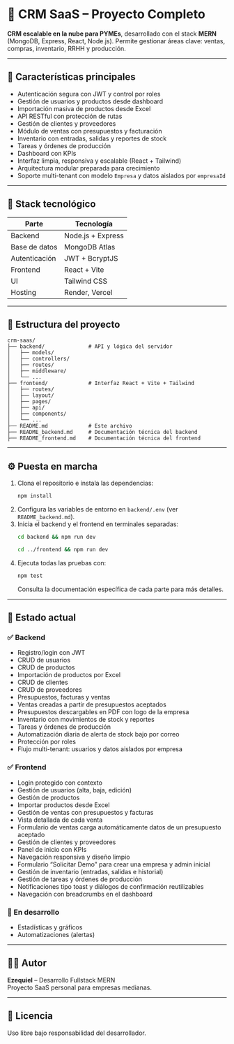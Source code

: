 
# 🚀 CRM SaaS – Proyecto Completo

**CRM escalable en la nube para PYMEs**, desarrollado con el stack **MERN** (MongoDB, Express, React, Node.js). Permite gestionar áreas clave: ventas, compras, inventario, RRHH y producción.

---

## 📌 Características principales

- Autenticación segura con JWT y control por roles
- Gestión de usuarios y productos desde dashboard
- Importación masiva de productos desde Excel
- API RESTful con protección de rutas
- Gestión de clientes y proveedores
- Módulo de ventas con presupuestos y facturación
- Inventario con entradas, salidas y reportes de stock
- Tareas y órdenes de producción
- Dashboard con KPIs
- Interfaz limpia, responsiva y escalable (React + Tailwind)
- Arquitectura modular preparada para crecimiento
- Soporte multi-tenant con modelo `Empresa` y datos aislados por `empresaId`

---

## 🧱 Stack tecnológico

| Parte         | Tecnología         |
|---------------|--------------------|
| Backend       | Node.js + Express  |
| Base de datos | MongoDB Atlas      |
| Autenticación | JWT + BcryptJS     |
| Frontend      | React + Vite       |
| UI            | Tailwind CSS       |
| Hosting       | Render, Vercel     |

---

## 📁 Estructura del proyecto

```
crm-saas/
├── backend/              # API y lógica del servidor
│   ├── models/
│   ├── controllers/
│   ├── routes/
│   ├── middleware/
│   └── ...
├── frontend/             # Interfaz React + Vite + Tailwind
│   ├── routes/
│   ├── layout/
│   ├── pages/
│   ├── api/
│   ├── components/
│   └── ...
├── README.md             # Este archivo
├── README_backend.md     # Documentación técnica del backend
├── README_frontend.md    # Documentación técnica del frontend
```

---

## ⚙️ Puesta en marcha

1. Clona el repositorio e instala las dependencias:
   ```bash
   npm install
   ```
2. Configura las variables de entorno en `backend/.env` (ver `README_backend.md`).
3. Inicia el backend y el frontend en terminales separadas:
   ```bash
   cd backend && npm run dev
   ```
   ```bash
   cd ../frontend && npm run dev
   ```
4. Ejecuta todas las pruebas con:
   ```bash
   npm test
   ```
   Consulta la documentación específica de cada parte para más detalles.

---

## 🚦 Estado actual

### ✅ Backend
- Registro/login con JWT
- CRUD de usuarios
- CRUD de productos
- Importación de productos por Excel
- CRUD de clientes
- CRUD de proveedores
- Presupuestos, facturas y ventas
- Ventas creadas a partir de presupuestos aceptados
- Presupuestos descargables en PDF con logo de la empresa
- Inventario con movimientos de stock y reportes
- Tareas y órdenes de producción
- Automatización diaria de alerta de stock bajo por correo
- Protección por roles
- Flujo multi-tenant: usuarios y datos aislados por empresa

### ✅ Frontend
- Login protegido con contexto
- Gestión de usuarios (alta, baja, edición)
- Gestión de productos
- Importar productos desde Excel
- Gestión de ventas con presupuestos y facturas
- Vista detallada de cada venta
- Formulario de ventas carga automáticamente datos de un presupuesto aceptado
- Gestión de clientes y proveedores
- Panel de inicio con KPIs
- Navegación responsiva y diseño limpio
- Formulario “Solicitar Demo” para crear una empresa y admin inicial
- Gestión de inventario (entradas, salidas e historial)
- Gestión de tareas y órdenes de producción
- Notificaciones tipo toast y diálogos de confirmación reutilizables
- Navegación con breadcrumbs en el dashboard

### 🧩 En desarrollo
- Estadísticas y gráficos
- Automatizaciones (alertas)

---

## 🧑‍💻 Autor

**Ezequiel** – Desarrollo Fullstack MERN  
Proyecto SaaS personal para empresas medianas.

---

## 📄 Licencia

Uso libre bajo responsabilidad del desarrollador.
